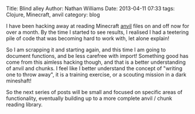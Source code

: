 Title: Blind alley
Author: Nathan Williams
Date: 2013-04-11 07:33
tags: Clojure, Minecraft, anvil
category: blog

I have been hacking away at reading Minecraft [anvil] files on and off now for over a month.
By the time I started to see results, I realised I had a teetering pile of code that was becoming hard to work with, let alone explain!

So I am scrapping it and starting again, and this time I am going to document functions, and be less carefree with import!
Something good has come from this aimless hacking though, and that is a better understanding of anvil and chunks.
I feel like I better understand the concept of "writing one to throw away", it is a training exercise, or a scouting mission in a dark mineshaft!

So the next series of posts will be small and focused on specific areas of functionality, eventually building up to a more complete anvil / chunk reading library.


[anvil]: http://www.minecraftwiki.net/wiki/Anvil_file_format
